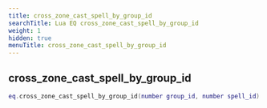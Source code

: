 ```yaml
---
title: cross_zone_cast_spell_by_group_id
searchTitle: Lua EQ cross_zone_cast_spell_by_group_id
weight: 1
hidden: true
menuTitle: cross_zone_cast_spell_by_group_id
---
```

## cross_zone_cast_spell_by_group_id
```lua
eq.cross_zone_cast_spell_by_group_id(number group_id, number spell_id) -- void
```